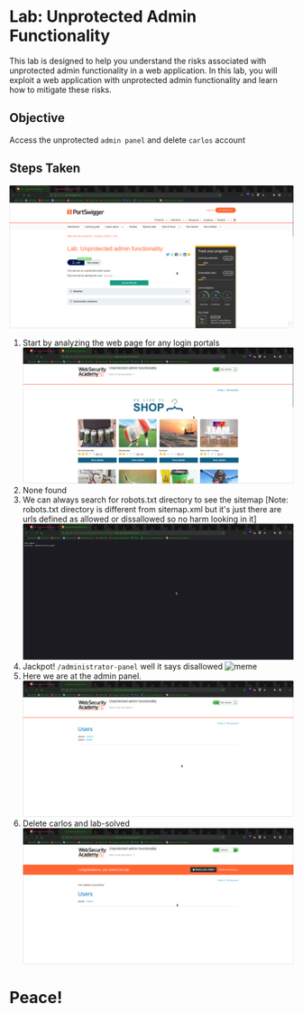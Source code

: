 
# Lab: Unprotected Admin Functionality

This lab is designed to help you understand the risks associated with unprotected admin functionality in a web application. In this lab, you will exploit a web application with unprotected admin functionality and learn how to mitigate these risks.

## Objective
Access the unprotected `admin panel` and delete  `carlos` account

## Steps Taken
![Lab](./screenshots/lab.png)
1. Start by analyzing the web page for any login portals
![Step 1 screenshot](./screenshots/webapp.png)
3. None found
4. We can always search for robots.txt directory to see the sitemap 
[Note: robots.txt directory is different from sitemap.xml but it's just there are urls defined as allowed or dissallowed so no harm looking in it]
![Step 3 screenshot](./screenshots/robots.png)
5. Jackpot! `/administrator-panel` well it says disallowed
![meme](https://encrypted-tbn0.gstatic.com/images?q=tbn:ANd9GcTlLbpIIibGnunpsdq1sKqmc_G1DYDWoNfPJhC4-Ay9Vg&usqp=CAU&ec=48600113)
6. Here we are at the admin panel.
![Step 6 screenshot](./screenshots/admin-panel.png)
7. Delete carlos and lab-solved
![Step 7 screenshot](./screenshots/lab-solved.png)

# Peace!

